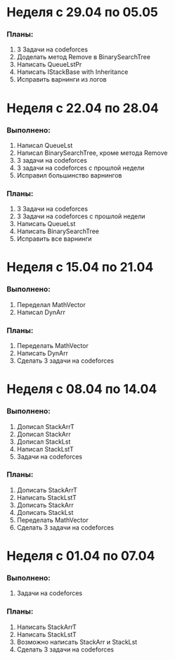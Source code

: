 # Неделя с 29.04 по 05.05

### Планы:
1) 3 Задачи на codeforces
2) Доделать метод Remove в BinarySearchTree
3) Написать QueueLstPr
4) Написать IStackBase with Inheritance
5) Исправить варнинги из логов

# Неделя с 22.04 по 28.04

### Выполнено:
1) Написал QueueLst
2) Написал BinarySearchTree, кроме метода Remove
3) 3 задачи на codeforces
4) 3 задачи на codeforces с прошлой недели
5) Исправил большинство варнингов

### Планы:
1) 3 Задачи на codeforces
2) 3 Задачи на codeforces с прошлой недели
3) Написать QueueLst
4) Написать BinarySearchTree
6) Исправить все варнинги

# Неделя с 15.04 по 21.04

### Выполнено:
1) Переделал MathVector
2) Написал DynArr

### Планы:
1) Переделать MathVector
2) Написать DynArr
3) Сделать 3 задачи на codeforces

# Неделя с 08.04 по 14.04

### Выполнено:
1) Дописал StackArrT
2) Дописал StackArr
3) Дописал StackLst
4) Написал StackLstT
5) Задачи на codeforces

### Планы:
1) Дописать StackArrT
2) Написать StackLstT
3) Дописать StackArr 
4) Дописать StackLst
5) Переделать MathVector
6) Сделать 3 задачи на codeforces


# Неделя с 01.04 по 07.04

### Выполнено:
1) Задачи на codeforces

### Планы:
1) Написать StackArrT
2) Написать StackLstT
3) Возможно написать StackArr и StackLst
4) Сделать 3 задачи на codeforces
